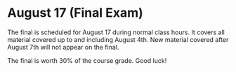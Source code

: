 # August 17 (Final Exam)

The final is scheduled for August 17 during normal class hours. It covers
all material covered up to and including August 4th. New material covered
after August 7th will not appear on the final.

The final is worth 30% of the course grade. Good luck!